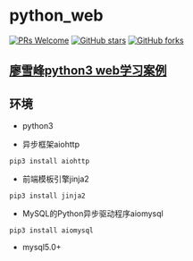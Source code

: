 # python_web

[![PRs Welcome](https://img.shields.io/badge/PRs-welcome-brightgreen.svg)](https://github.com/xuegangliu/python_web/pulls)
[![GitHub stars](https://img.shields.io/github/stars/xuegangliu/python_web.svg?style=social&label=Stars)](https://github.com/xuegangliu/python_web)
[![GitHub forks](https://img.shields.io/github/forks/xuegangliu/python_web.svg?style=social&label=Fork)](https://github.com/xuegangliu/python_web)

## [廖雪峰python3 web学习案例](https://www.liaoxuefeng.com/wiki/0014316089557264a6b348958f449949df42a6d3a2e542c000/001432170937506ecfb2f6adf8e4757939732f3e32b781c000)

## 环境

- python3

- 异步框架aiohttp

`pip3 install aiohttp`

- 前端模板引擎jinja2

`pip3 install jinja2`

- MySQL的Python异步驱动程序aiomysql

`pip3 install aiomysql`

- mysql5.0+
